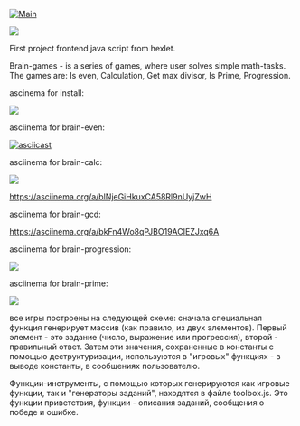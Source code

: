 [![Main](https://github.com/maletinchess/frontend-project-lvl1/workflows/Main/badge.svg)](https://github.com/maletinchess/frontend-project-lvl1/actions)

<a href="https://codeclimate.com/github/maletinchess/frontend-project-lvl1/maintainability"><img src="https://api.codeclimate.com/v1/badges/d0d3296e856145f35f74/maintainability" /></a>

First project frontend java script from hexlet.

Brain-games - is a series of games, where user solves simple math-tasks.
The games are: Is even, Calculation, Get max divisor, Is Prime, Progression.



ascinema for install:

<a href="https://asciinema.org/a/340486?speed=4" target="_blank"><img src="https://asciinema.org/a/340486.svg" /></a>

asciinema for brain-even:

[![asciicast](https://asciinema.org/a/O0PrHPLopUkLUiSmwcQIHyioq.svg)](https://asciinema.org/a/O0PrHPLopUkLUiSmwcQIHyioq)

asciinema for brain-calc:

<a href="https://asciinema.org/a/blNjeGiHkuxCA58Rl9nUyjZwH?speed=3" target="_blank"><img src="https://asciinema.org/a/blNjeGiHkuxCA58Rl9nUyjZwH.svg" /></a>

https://asciinema.org/a/blNjeGiHkuxCA58Rl9nUyjZwH

asciinema for brain-gcd:

https://asciinema.org/a/bkFn4Wo8qPJBO19ACIEZJxq6A

asciinema for brain-progression:

<a href="https://asciinema.org/a/eYqHyG8qTtSrKQTyYUPKVFYhE?speed=3" target="_blank"><img src="https://asciinema.org/a/eYqHyG8qTtSrKQTyYUPKVFYhE.svg" /></a>

asciinema for brain-prime:

<a href="https://asciinema.org/a/CZbxXatGDY94F6ITgz20L17sZ?speed=3" target="_blank"><img src="https://asciinema.org/a/CZbxXatGDY94F6ITgz20L17sZ.svg" /></a>

все игры построены на следующей схеме: сначала специальная функция генерирует массив (как правило, из двух элементов). Первый элемент - это задание (число, выражение или прогрессия), второй - правильный ответ. Затем эти значения, сохраненные в константы с помощью деструктуризации, используются в "игровых" функциях - в выводе константы, в сообщениях пользователю.

Функции-инструменты, с помощью которых генерируются как игровые функции, так и "генераторы заданий", находятся в файле toolbox.js. Это функции приветствия, функции - описания заданий, сообщения о победе и ошибке.
